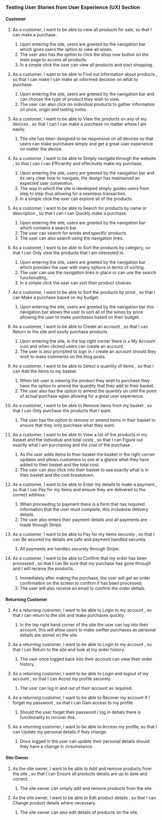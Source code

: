 
### Testing User Stories from User Experience (UX) Section

#### Customer  

 1. As a customer, I want to be able to view all products for sale, so that I can make a purchase.  

    1. Upon entering the site, users are greeted by the navigation bar which gives users the option to view all wines. 
    2. The user also has the option to click the shop now button on the main page to access all products. 
    3. In a simple click the user can view all products and start shopping. 

2. As a customer, I want to be able to Find out information about products , so that I can make I can make an informed  decision on what to purchase. 

    1. Upon entering the site, users are greeted by the navigation bar and can choose the type of product they wish to view. 
    2. The user can also click on individual products to gather information on price, origin and tasting notes. 

3. As a customer, I want to be able to View the products on any of my devices , so that I can I can make a purchase no matter where I am easily. 

    1. The site has been designed to be responsive on all devices so that users can make purchases simply and get a great user experience no matter the device. 
     
4. As a customer, I want to be able to Simply navigate through the website , so that I can I can Efficiently and effectively make my purchase.

    1. Upon entering the site, users are greeted by the navigation bar and its very clear how to navigate, the design has maintained an expected user convention.
    2. The way in which the site is developed simply guides users from step to step thus allowing for a seamless transaction. 
    3. In a simple click the user can explore all of the products.

5. As a customer, I want to be able to Search for products by name or description  , so that I can I can Quickly make a purchase.

    1. Upon entering the site, users are greeted by the navigation bar which contains a search bar. 
    2. The user can search for words and specific products.
    3. The user can also search using the navigation links. 

6. As a customer, I want to be able to Sort the products by category, so that I can Only view the products that I am interested in.

    1. Upon entering the site, users are greeted by the navigation bar which provides the user with many options in terms of sorting. 
    2. The user can use the navigation links in place or can use the search functionaltity,. 
    3. In a simple click the user can sort their product choices.

7. As a customer, I want to be able to Sort the products by price , so that I can Make a purchase based on my budget.

    1. Upon entering the site, users are greeted by the navigation bar this navigation bar allows the user to sort all of the wines by price allowing the user to make purchases based on their budget. 
   

8. As a customer, I want to be able to Create an account , so that I can Return to the site and easily purchase products.

    1. Upon entering the site, in the top right corner there is a My Account icon and when clicked users can create an account. 
    2. The user is also prompted to sign in / create an account should they wish to make comments on the blog posts. 
   

9. As a customer, I want to be able to Select a quantity of items , so that I can Add the items to my basket.

    1. When teh user is viewing the product they wish to purchase they have the option to amend the quantity that they add to their basket.  
    2. The user also has the option to amend the quantity un until the point of actual purchase agian allowing for a great user experience. 
    

10. As a customer, I want to be able to Remove items from my basket , so that I can Only purchase the products that I want.

    1. The user has the option to remove or amend items in their basket to ensure that they only purchase what they want. 
    

11. As a customer, I want to be able to View a list of the products in my basket and the individual and total costs , so that I can Figure out exactly what I am purchasing and the cost of the purchase .

    1. As the user adds items to their basket the basket in the right corner updates and allows customers to see at a glance what they have added to their basket and the total cost. 
    2. The user can also click into their basket to see exactly what is in their basket and the cost breakdown. 

12. As a customer, I want to be able to Enter my details to make a payment , so that I can Pay for my items and ensure they are delivered to the correct address.

    1. When proceeding to payment there is a form that has required information that the user must complete, this includesw delivery details. 
    2. The user also enters their payment details and all payments are made through Stripe. 
   

13. As a customer, I want to be able to Pay for my items securely , so that I can Be assured my details are safe and payment handled securely.

    1. All payments are handles securely through Stripe. 
    

14. As a customer, I want to be able to Confirm that my order has been processed , so that I can Be sure that my purchase has gone through and I will receive the products .

    1. Immediately after making the purchase, the user will get an order confirmaiton on the screen to confirm if has been processed. 
    2. The user will also receive an email to confirm the order detials. 


#### Returning Customer 

 1. As a returning customer, I want to be able to Login to my account , so that I can return to the site and make purchases quickly.

    1. In the top right hand corner of the site the user can log into their account, this will allow users to make swifter purchases as personal details are stored on the site. 
   

2. As a returning customer, I want to be able to Login to my account , so that I can Return to the site and look at my order history.

    1. The user once logged back into their account can view their order history. 
   

3. As a returning customer, I want to be able to Login and logout of my account  , so that I can Acces my profile securely.

    1. The user can log in and out of their account as required.  
   

4. As a returning customer, I want to be able to Recover my account if I forget my password  , so that I can Gain access to my profile.

    1. Should the user forget their password / log in detials there is functionality to recover this. 
   

5. As a returning customer, I want to be able to Access my profile, so that I can Update my personal details if they change.

    1. Once logged in the user can update their personal details should they have a change in cirsumstance. 
   
#### Site Owner 

 1. As the site owner, I want to be able to Add and remove products from the site , so that I can Ensure all products details are up to date and correct.

    1. The site owner can simply add and remove products from the site.
  

2. As the site owner, I want to be able to Edit product details  , so that I can Change product details where necessary.

    1. The site owner can also edit details of products on the site. 
   



    


